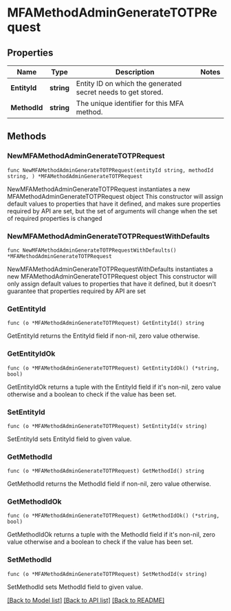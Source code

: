 # MFAMethodAdminGenerateTOTPRequest


## Properties

Name | Type | Description | Notes
------------ | ------------- | ------------- | -------------
**EntityId** | **string** | Entity ID on which the generated secret needs to get stored. | 
**MethodId** | **string** | The unique identifier for this MFA method. | 



## Methods


### NewMFAMethodAdminGenerateTOTPRequest

`func NewMFAMethodAdminGenerateTOTPRequest(entityId string, methodId string, ) *MFAMethodAdminGenerateTOTPRequest`

NewMFAMethodAdminGenerateTOTPRequest instantiates a new MFAMethodAdminGenerateTOTPRequest object
This constructor will assign default values to properties that have it defined,
and makes sure properties required by API are set, but the set of arguments
will change when the set of required properties is changed

### NewMFAMethodAdminGenerateTOTPRequestWithDefaults

`func NewMFAMethodAdminGenerateTOTPRequestWithDefaults() *MFAMethodAdminGenerateTOTPRequest`

NewMFAMethodAdminGenerateTOTPRequestWithDefaults instantiates a new MFAMethodAdminGenerateTOTPRequest object
This constructor will only assign default values to properties that have it defined,
but it doesn't guarantee that properties required by API are set


### GetEntityId

`func (o *MFAMethodAdminGenerateTOTPRequest) GetEntityId() string`

GetEntityId returns the EntityId field if non-nil, zero value otherwise.

### GetEntityIdOk

`func (o *MFAMethodAdminGenerateTOTPRequest) GetEntityIdOk() (*string, bool)`

GetEntityIdOk returns a tuple with the EntityId field if it's non-nil, zero value otherwise
and a boolean to check if the value has been set.

### SetEntityId

`func (o *MFAMethodAdminGenerateTOTPRequest) SetEntityId(v string)`

SetEntityId sets EntityId field to given value.





### GetMethodId

`func (o *MFAMethodAdminGenerateTOTPRequest) GetMethodId() string`

GetMethodId returns the MethodId field if non-nil, zero value otherwise.

### GetMethodIdOk

`func (o *MFAMethodAdminGenerateTOTPRequest) GetMethodIdOk() (*string, bool)`

GetMethodIdOk returns a tuple with the MethodId field if it's non-nil, zero value otherwise
and a boolean to check if the value has been set.

### SetMethodId

`func (o *MFAMethodAdminGenerateTOTPRequest) SetMethodId(v string)`

SetMethodId sets MethodId field to given value.










[[Back to Model list]](../README.md#documentation-for-models) [[Back to API list]](../README.md#documentation-for-api-endpoints) [[Back to README]](../README.md)


